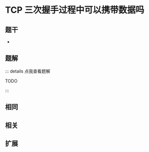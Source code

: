 # TCP 三次握手过程中可以携带数据吗


## 题干

- 



## 题解

::: details 点我查看题解

  TODO

:::



## 相同


## 相关


## 扩展

